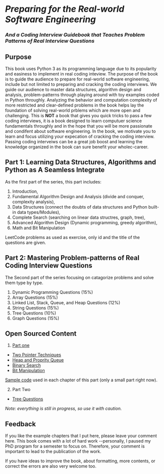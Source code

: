 # *Preparing for the Real-world Software Engineering*
### *And a Coding Interview Guidebook that Teaches Problem Patterns of Real Interview Questions*

## Purpose
This book uses Python 3 as its programming language due to its popularity and easiness to implement in real coding inteview. The purpose of the book is to guide the audience to prepare for real-world software engineering, include but not limited to preparing and cracking the coding interviews. We guide our audience to  master data structures, algorithm design and analysis, problem-patterns through playing around with toy examples coded in Python throughly. Analyzing the behavior and computation complexity of more restricted and clear-defined problems in the book helps lay the foundation of solving real-world prblems which are more open and challenging. This is **NOT** a book that gives you quick tricks to pass a few coding interviews, it is a book designed to learn computuer science fundamentals throughly and in the hope that you will be more passionate and condifent about software engineering. In the book, we motivate you to learn and focus utilizing your expecation of cracking the coding interview. Passing coding interveiws can be a great job boost and learning the knowledge organized in the book can sure benefit your wholec-career. 

## Part 1: Learning Data Structures, Algorithms and Python as A Seamless Integrate 
As the first part of the series, this part includes: 
1. Introduction, 
2. Fundamental Algorithm
Design and Analysis (divide and conquer, complexity analysis), 
3. Data Structures (connect the doubts of data structures and Python built-in data types/Modules), 
4. Complete Search (searching on linear data structres, graph, tree), 
5. Advanced Algorithm Design (Dynamic programming, greedy algorithm),
6. Math and Bit Manipulation

LeetCode problems as used as exercise, only id and the title of the questions are given.
## Part 2: Mastering Problem-patterns of Real Coding Interview Questions
The Second part of the series focusing on catagorize problems and solve them type by type.
1. Dynamic Programming Questions (15%)
2. Array Questions (15%)
3. Linked List, Stack, Queue, and Heap Questions (12%)
4. String Questions (15%)
5. Tree Questions (10%)
6. Graph Questions (15%)

## Open Sourced Content
1. [Part one](https://github.com/liyin2015/Algorithms-and-LeetCode/blob/master/Easy_Book(7).pdf)
* [Two Pointer Techniques](https://github.com/liyin2015/Algorithms-and-LeetCode/blob/master/two_pointer.pdf)
* [Heap and Proprity Queue](https://github.com/liyin2015/Algorithms-and-LeetCode/blob/master/heap_priority_queue.pdf)
* [Binary Search](https://github.com/liyin2015/Algorithms-and-LeetCode/blob/master/binary_search.pdf)
* [Bit Manipulation](https://github.com/liyin2015/Algorithms-and-LeetCode/blob/master/bit%20manipulation.pdf)

[Sample code](https://github.com/liyin2015/Algorithms-and-LeetCode/tree/master/Colab%20Codes/Colab%20Notebooks) used in each chapter of this part (only a small part right now).

2. Part Two
* [Tree Questions](https://github.com/liyin2015/Algorithms-and-LeetCode/blob/master/tree_questions.pdf)

*Note: everything is still in progress, so use it with caution.*

## Feedback
If you like the example chapters that I put here, please leave your comment here. This book comes with a lot of hard work --personally, I paused my PhD program for a semester to focus on. Therefore, your comment is important to lead to the publication of the work. 

If you have ideas to improve the book, about formatting, more contents, or correct the errors are also very welcome too. 

<!---## Copyright
The book is copyrighed and protected, please do not spread without permission. ---!>
